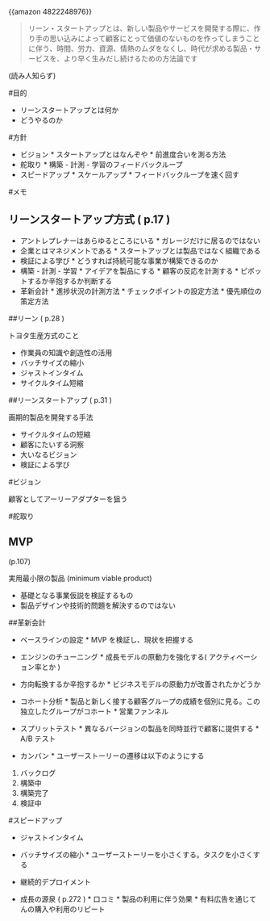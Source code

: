 {{amazon 4822248976}}

> リーン・スタートアップとは、新しい製品やサービスを開発する際に、作り手の思い込みによって顧客にとって価値のないものを作ってしまうことに伴う、時間、労力、資源、情熱のムダをなくし、時代が求める製品・サービスを、より早く生みだし続けるための方法論です

(読み人知らず)

#目的

*  リーンスタートアップとは何か
*  どうやるのか

#方針

*  ビジョン
       *  スタートアップとはなんぞや
       *  前進度合いを測る方法
*  舵取り
       *  構築 - 計測 - 学習のフィードバックループ
*  スピードアップ
       *  スケールアップ
       *  フィードバックループを速く回す

#メモ

## リーンスタートアップ方式 ( p.17 )

*  アントレプレナーはあらゆるところにいる
       *  ガレージだけに居るのではない
*  企業とはマネジメントである
       *  スタートアップとは製品ではなく組織である
*  検証による学び
       *  どうすれば持続可能な事業が構築できるのか
*  構築 - 計測 - 学習
       *  アイデアを製品にする
       *  顧客の反応を計測する
       *  ピボットするか辛抱するか判断する
*  革新会計
       *  進捗状況の計測方法
       *  チェックポイントの設定方法
       *  優先順位の策定方法


##リーン ( p.28 )

トヨタ生産方式のこと

*  作業員の知識や創造性の活用
*  バッチサイズの縮小
*  ジャストインタイム
*  サイクルタイム短縮

##リーンスタートアップ ( p.31 )

画期的製品を開発する手法

*  サイクルタイムの短縮
*  顧客にたいする洞察
*  大いなるビジョン
*  検証による学び

#ビジョン

顧客としてアーリーアダプターを狙う

#舵取り

## MVP

(p.107)

実用最小限の製品 (minimum viable product)

*  基礎となる事業仮説を検証するもの
*  製品デザインや技術的問題を解決するのではない

##革新会計

*  ベースラインの設定
       *  MVP を検証し、現状を把握する
*  エンジンのチューニング
       *  成長モデルの原動力を強化する( アクティベーション率とか )
*  方向転換するか辛抱するか
       *  ビジネスモデルの原動力が改善されたかどうか

*  コホート分析
       *  製品と新しく接する顧客グループの成績を個別に見る。この独立したグループがコホート
       *  営業ファンネル

*  スプリットテスト
       *  異なるバージョンの製品を同時並行で顧客に提供する
       *  A/B テスト

*  カンバン
       *  ユーザーストーリーの遷移は以下のようにする

1.  バックログ
1.  構築中
1.  構築完了
1.  検証中

#スピードアップ

*  ジャストインタイム
*  バッチサイズの縮小
       *  ユーザーストーリーを小さくする。タスクを小さくする
*  継続的デプロイメント

*  成長の源泉 ( p.272 )
       *  口コミ
       *  製品の利用に伴う効果
       *  有料広告を通じてんの購入や利用のリピート

